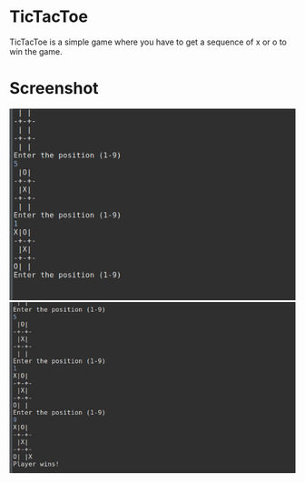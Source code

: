 # TicTacToe 

TicTacToe is a simple game where you have to get a sequence of x or o to win the game.

# Screenshot
![](Images/tictactoe.png)
![](Images/tictactoe1.png)

